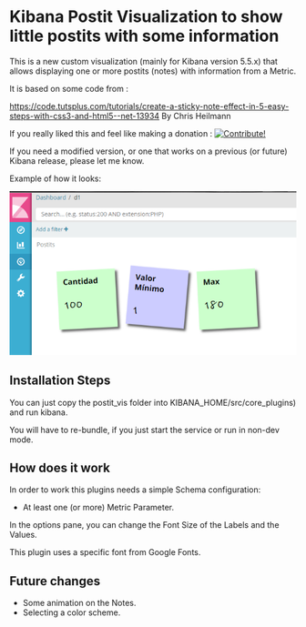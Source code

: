 # Kibana Postit Visualization to show little postits with some information

This is a new custom visualization (mainly for Kibana version 5.5.x) that allows
displaying one or more postits (notes) with information from a Metric.

It is based on some code from :

https://code.tutsplus.com/tutorials/create-a-sticky-note-effect-in-5-easy-steps-with-css3-and-html5--net-13934
By Chris Heilmann

If you really liked this and feel like making a donation : <a href="https://www.paypal.com/cgi-bin/webscr?cmd=_donations&business=juan.carniglia@gmail.com&lc=AR&item_name=JuanCarniglia&item_number=1010&currency_code=USD&bn=PP-DonationsBF:btn_donate_LG.gif:NonHosted">
<img src="https://www.paypalobjects.com/en_US/i/btn/btn_donate_LG.gif" border="0" alt="Contribute!" />
</a>

If you need a modified version, or one that works on a previous (or future) Kibana release,
please let me know.

Example of how it looks:

![Screenshot](screenshot_postits.PNG)

## Installation Steps

You can just copy the postit_vis folder into KIBANA_HOME/src/core_plugins)
and run kibana.

You will have to re-bundle, if you just start the service or run in non-dev mode.

## How does it work

In order to work this plugins needs a simple Schema configuration:

- At least one (or more) Metric Parameter.

In the options pane, you can change the Font Size of the Labels and the Values.

This plugin uses a specific font from Google Fonts.

## Future changes

- Some animation on the Notes.
- Selecting a color scheme.
